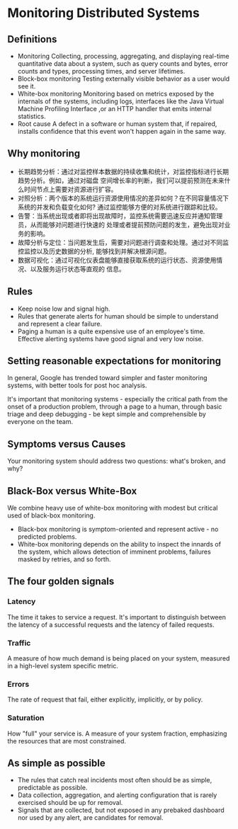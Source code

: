 # Monitoring Distributed Systems

## Definitions

* Monitoring
    Collecting, processing, aggregating, and displaying real-time quantitative
    data about a system, such as query counts and bytes, error counts and types,
    processing times, and server lifetimes.
* Block-box monitoring
    Testing externally visible behavior as a user would see it.
* White-box monitoring
    Monitoring based on metrics exposed by the internals of the systems,
    including logs, interfaces like the Java Virtual Machine Profiling Interface
    ,or an HTTP handler that emits internal statistics.
* Root cause
    A defect in a software or human system that, if repaired, installs
    confidence that this event won't happen again in the same way.

## Why monitoring

* 长期趋势分析：通过对监控样本数据的持续收集和统计，对监控指标进行长期趋势分析。例如，通过对磁盘
  空间增长率的判断，我们可以提前预测在未来什么时间节点上需要对资源进行扩容。
* 对照分析：两个版本的系统运行资源使用情况的差异如何？在不同容量情况下系统的并发和负载变化如何?
  通过监控能够方便的对系统进行跟踪和比较。
* 告警：当系统出现或者即将出现故障时，监控系统需要迅速反应并通知管理员，从而能够对问题进行快速的
  处理或者提前预防问题的发生，避免出现对业务的影响。
* 故障分析与定位：当问题发生后，需要对问题进行调查和处理。通过对不同监控监控以及历史数据的分析,
  能够找到并解决根源问题。
* 数据可视化：通过可视化仪表盘能够直接获取系统的运行状态、资源使用情况、以及服务运行状态等直观的
  信息。

## Rules

* Keep noise low and signal high.
* Rules that generate alerts for human should be simple to understand and
  represent a clear failure.
* Paging a human is a quite expensive use of an employee's time. Effective
  alerting systems have good signal and very low noise.

## Setting reasonable expectations for monitoring

In general, Google has trended toward simpler and faster monitoring systems,
with better tools for post hoc analysis.

It's important that monitoring systems - especially the critical path from the
onset of a production problem, through a page to a human, through basic triage
and deep debugging - be kept simple and comprehensible by everyone on the team.

## Symptoms versus Causes

Your monitoring system should address two questions: what's broken, and why?

## Black-Box versus White-Box

We combine heavy use of white-box monitoring with modest but critical used of
black-box monitoring.

* Black-box monitoring is symptom-oriented and represent active - no predicted
  problems.
* White-box monitoring depends on the ability to inspect the innards of the
  system, which allows detection of imminent problems, failures masked by
  retries, and so forth.

## The four golden signals

### Latency

The time it takes to service a request. It's important to distinguish between
the latency of a successful requests and the latency of failed requests.

### Traffic

A measure of how much demand is being placed on your system, measured in a
high-level system specific metric.

### Errors

The rate of request that fail, either explicitly, implicitly, or by policy.

### Saturation

How "full" your service is. A measure of your system fraction, emphasizing the
resources that are most constrained.

## As simple as possible

* The rules that catch real incidents most often should be as simple,
  predictable as possible.
* Data collection, aggregation, and alerting configuration that is rarely
  exercised should be up for removal.
* Signals that are collected, but not exposed in any prebaked dashboard nor used
  by any alert, are candidates for removal.

